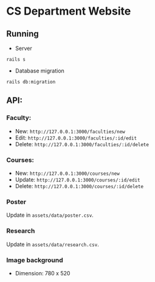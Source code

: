 # CS Department Website

## Running

- Server
```
rails s
```
- Database migration
```
rails db:migration
```

## API:

### Faculty:
- New: `http://127.0.0.1:3000/faculties/new`
- Edit: `http://127.0.0.1:3000/faculties/:id/edit`
- Delete: `http://127.0.0.1:3000/faculties/:id/delete`

### Courses:
- New: `http://127.0.0.1:3000/courses/new`
- Update: `http://127.0.0.1:3000/courses/:id/edit`
- Delete: `http://127.0.0.1:3000/courses/:id/delete`

### Poster
Update in `assets/data/poster.csv`.

### Research
Update in `assets/data/research.csv`.

### Image background
- Dimension: 780 x 520
